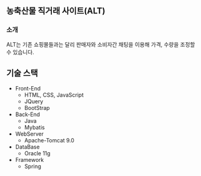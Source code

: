 ## 농축산물 직거래 사이트(ALT)

### 소개
ALT는 기존 쇼핑몰들과는 달리 판매자와 소비자간 채팅을 이용해 가격, 수량을 조정할 수 있습니다.




## 기술 스택

- Front-End
  - HTML, CSS, JavaScript
  - JQuery
  - BootStrap
- Back-End
  - Java
  - Mybatis
- WebServer
  - Apache-Tomcat 9.0
- DataBase
  - Oracle 11g
- Framework
  - Spring

